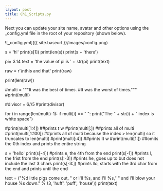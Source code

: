 ```yaml
---
layout: post
title: Ch1_Scripts.py
---
```


Next you can update your site name, avatar and other options using the _config.yml file in the root of your repository (shown below).

![_config.yml]({{ site.baseurl }}/images/config.png)

s = 'hi'
print(s[1])
print(len(s))
print(s + 'there')

pi= 3.14
text = 'the value of pi is ' + str(pi)
print(text)

raw = r'\nthis and that'
print(raw)

print(len(raw))

#multi = """It was the best of times. 
#It was the worst of times."""
#print(multi)

#divisor = 6//5
#print(divisor)


for i in range(len(multi)-1):
    if multi[i] == " ":
       print("The " + str(i) + " index is white space")

#print(multi[1:4]) ##prints t w
#print(multi[:]) ##prints all of multi
#print(multi[1:100]) ##prints all of multi because the index > len(multi) so it truncates to len(multi)
#print(multi[:4]) ##prints It w
#print(multi[1:]) ##omits the 0th index and prints the entire string

s = 'hello'
print(s[-4]) #prints e, the 4th from the end
print(s[-1]) #prints l, the frist from the end
print(s[:-3]) #prints he, goes up to but does not include the last 3 chars
print(s[-3:]) #prints llo, starts with the 3rd char from the end and prints until the end

text = ("%d little pigs come out,
" or I'll %s, and I'll %s,"
" and I'll blow your house %s down." 
% (3, 'huff', 'puff', 'house'))
print(text)

